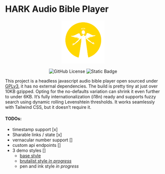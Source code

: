 # HARK Audio Bible Player 

<p align="center">
<img src="./src/demo/angel.svg" height="140px" width="140px">
</p>

<div align="center">

![GitHub License](https://img.shields.io/github/license/digitalbiblesociety/hark-audio-player?color=gold)
![Static Badge](https://img.shields.io/badge/HARKv1-Holy_Audio_Resource_Kit-gold)

</div>

This project is a headless javascript audio bible player open sourced under [GPLv3](./LICENSE), it has no external dependencies. The build is pretty tiny at just over 10KB gzipped. Opting for the no-defaults variation can shrink it even further to under 6KB. It’s fully internationalization (i18n) ready and supports fuzzy search using dynamic rolling Levenshtein thresholds. It works seamlessly with Tailwind CSS, but it doesn’t require it.

#### TODOs:
- timestamp support [x]
- Sharable links / state [x]
- vernacular number support []
- custom api endpoints []
- 3 demo styles []
    - [base style](./src/demo/modern-theme.html)
    - [brutalist style *in progress*]('./src/demo/brutalist-theme.html')
    - pen and ink style *in progress*
